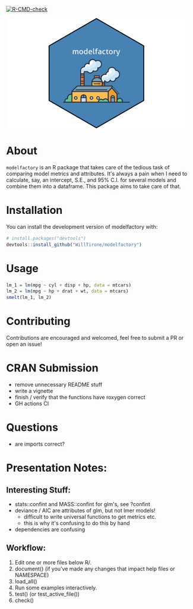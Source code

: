 
  <!-- badges: start -->
  [![R-CMD-check](https://github.com/WillTirone/modelfactory/actions/workflows/R-CMD-check.yaml/badge.svg)](https://github.com/WillTirone/modelfactory/actions/workflows/R-CMD-check.yaml)
  <!-- badges: end -->

<img src="inst/logo.png" height="300"/>

# About 

`modelfactory` is an R package that takes care of the tedious task of comparing
model metrics and attributes. It's always a pain when I need to calculate, say,
an intercept, S.E., and 95% C.I. for several models and combine them into a dataframe.
This package aims to take care of that.

# Installation

You can install the development version of modelfactory with: 

``` r
# install.packages("devtools")
devtools::install_github("WillTirone/modelfactory")
```

# Usage

``` r
lm_1 = lm(mpg ~ cyl + disp + hp, data = mtcars)
lm_2 = lm(mpg ~ hp + drat + wt, data = mtcars)
smelt(lm_1, lm_2)
```

# Contributing 

Contributions are encouraged and welcomed, feel free to submit a PR or open an 
issue!

# CRAN Submission

- remove unnecessary README stuff
- write a vignette 
- finish / verify that the functions have roxygen correct
- GH actions CI 
  
# Questions 
  - are imports correct? 

# Presentation Notes: 

## Interesting Stuff: 

- stats::confint and MASS::confint for glm's, see ?confint
- deviance / AIC are attributes of glm, but not lmer models!
  - difficult to write universal functions to get metrics etc.
  - this is why it's confusing to do this by hand
- dependencies are confusing
  
## Workflow: 

1. Edit one or more files below R/.
2. document() (if you’ve made any changes that impact help files or NAMESPACE)
3. load_all()
4. Run some examples interactively.
5. test() (or test_active_file())
6. check()
